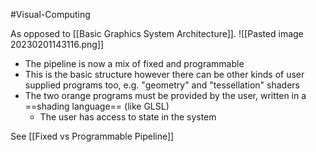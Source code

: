 #Visual-Computing 

As opposed to [[Basic Graphics System Architecture]].
![[Pasted image 20230201143116.png]]
- The pipeline is now a mix of fixed and programmable
- This is the basic structure however there can be other kinds of user supplied programs too, e.g. "geometry" and "tessellation" shaders
- The two orange programs must be provided by the user, written in a ==shading language== (like GLSL)
	- The user has access to state in the system

See [[Fixed vs Programmable Pipeline]]